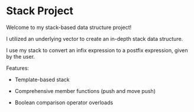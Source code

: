 # Stack Project

Welcome to my stack-based data structure project!

I utilized an underlying vector to create an in-depth stack data structure.

I use my stack to convert an infix expression to a postfix expression, given by the user.

Features:

* Template-based stack

* Comprehensive member functions (push and move push)

* Boolean comparison operator overloads
